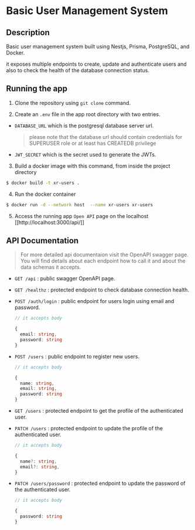 # Basic User Management System

## Description

Basic user management system built using Nestjs, Prisma, PostgreSQL, and Docker.

it exposes multiple endpoints to create, update and authenticate users and also to check the health of the database connection status.


## Running the app

1. Clone the repository using `git clone` command.

2. Create an `.env` file in the app root directory with two entries.
  - `DATABASE_URL` which is the postgresql database server url.
    > please note that the database url should contain credentials for SUPERUSER role or at least has CREATEDB privilege
  - `JWT_SECRET` which is the secret used to generate the JWTs.

3. Build a docker image with this command, from inside the project directory

```sh
$ docker build -t xr-users .
```

4. Run the docker container

```sh
$ docker run -d --network host  --name xr-users xr-users
```

5. Access the running app `Open API` page on the localhost [[http://localhost:3000/api/]]


## API Documentation

> For more detailed api documentaion visit the OpenAPI swagger page. <br />
> You will find details about each endpoint how to call it and about the data schemas it accepts.

- `GET /api` : public swagger OpenAPI page.
- `GET /healthz` : protected endpoint to check database connection health.
- `POST /auth/login` : public endpoint for users login using email and password.
  ```ts
  // it accepts body 

  {
    email: string,
    password: string
  }

  ```

- `POST /users` : public endpoint to register new users.
  ```ts
  // it accepts body
  
  {
    name: string,
    email: string,
    password: string
  }


  ```

- `GET /users` : protected endpoint to get the profile of the authenticated user.

- `PATCH /users` : protected endpoint to update the profile of the authenticated user.
  ```ts 
  // it accepts body

  {
    name?: string,
    email?: string,
  }
  ```

- `PATCH /users/password` : protected endpoint to update the password of the authenticated user.

  ```ts
  // it accepts body

  {
    password: string
  }
  ```
